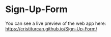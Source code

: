 # Sign-Up-Form

You can see a live preview of the web app here: https://cristiturcan.github.io/Sign-Up-Form/
